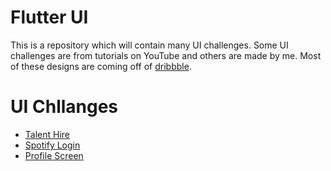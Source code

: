 # Flutter UI

This is a repository which will contain many UI challenges. Some UI challenges are from tutorials on YouTube and others are made by me. Most of these designs are coming off of [dribbble](https://dribbble.com).

# UI Chllanges
- [Talent Hire](lib/talent_hire/)
- [Spotify Login](lib/spotify_login/)
- [Profile Screen](lib/profile_screen/)